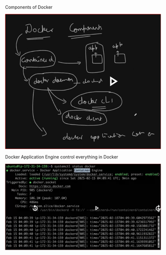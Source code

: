 Components of Docker

![alt text](image-8.png)

Docker Application Engine control everything in Docker

![alt text](image-7.png)